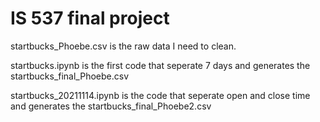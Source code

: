 # IS 537 final project
startbucks_Phoebe.csv is the raw data I need to clean.

startbucks.ipynb is the first code that seperate 7 days and generates the startbucks_final_Phoebe.csv

startbucks_20211114.ipynb is the code that seperate open and close time and generates the startbucks_final_Phoebe2.csv

